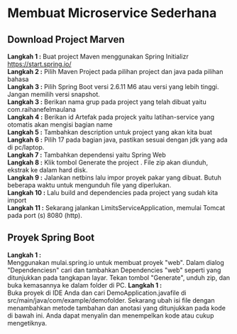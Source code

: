 # **Membuat Microservice Sederhana**

## Download Project Marven
**Langkah 1  :** Buat project Maven menggunakan Spring Initializr https://start.spring.io/
<br>**Langkah 2  :** Pilih Maven Project pada pilihan project dan java pada pilihan bahasa
<br>**Langkah 3  :** Pilih Spring Boot versi 2.6.11 M6 atau versi yang lebih tinggi. Jangan memilih versi snapshot.
<br>**Langkah 3  :** Berikan nama grup pada project yang telah dibuat yaitu com.raihanefelmaulana
<br>**Langkah 4  :** Berikan id Artefak pada projeck yaitu latihan-service yang otomatis akan mengisi bagian name
<br>**Langkah 5  :** Tambahkan description untuk project yang akan kita buat
<br>**Langkah 6  :** Pilih 17 pada bagian java, pastikan sesuai dengan jdk yang ada di pc/laptop.
<br>**Langkah 7  :** Tambahkan dependensi yaitu Spring Web
<br>**Langkah 8  :** Klik tombol Generate the project . File zip akan diunduh, ekstrak ke dalam hard disk.
<br>**Langkah 9  :** Jalankan netbins lalu impor proyek pakar yang dibuat. Butuh beberapa waktu untuk mengunduh file yang diperlukan.
<br>**Langkah 10 :** Lalu build and dependencies pada project yang sudah kita import
<br>**Langkah 11 :** Sekarang jalankan LimitsServiceApplication, memulai Tomcat pada port (s) 8080 (http).

## Proyek Spring Boot
**Langkah 1 :** 
<br>  Menggunakan mulai.spring.io untuk membuat proyek "web". Dalam dialog "Dependenciesn" cari dan tambahkan Dependencies "web" seperti yang ditunjukkan pada tangkapan layar. Tekan tombol "Generate", unduh zip, dan buka kemasannya ke dalam folder di PC.
**Langkah 1 :**
<br>Buka proyek di IDE Anda dan cari DemoApplication.javafile di src/main/java/com/example/demofolder. Sekarang ubah isi file dengan menambahkan metode tambahan dan anotasi yang ditunjukkan pada kode di bawah ini. Anda dapat menyalin dan menempelkan kode atau cukup mengetiknya.
